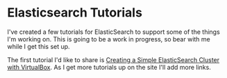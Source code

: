 # Elasticsearch Tutorials

I've created a few tutorials for ElasticSearch to support some of the things I'm working on.  This is going to be a work in progress, so bear with me while I get this set up.

The first tutorial I'd like to share is [Creating a Simple ElasticSearch Cluster with VirtualBox](./VBoxESCluster/).  As I get more tutorials up on the site I'll add more links.